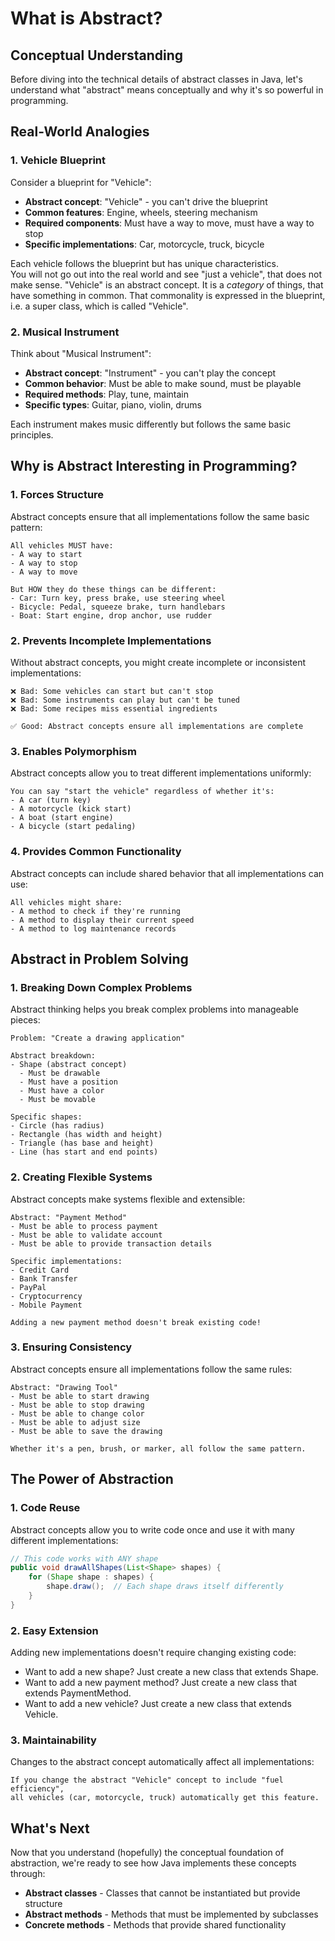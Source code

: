 # What is Abstract?

## Conceptual Understanding

Before diving into the technical details of abstract classes in Java, let's understand what "abstract" means conceptually and why it's so powerful in programming.

## Real-World Analogies

### 1. **Vehicle Blueprint**
Consider a blueprint for "Vehicle":
- **Abstract concept**: "Vehicle" - you can't drive the blueprint
- **Common features**: Engine, wheels, steering mechanism
- **Required components**: Must have a way to move, must have a way to stop
- **Specific implementations**: Car, motorcycle, truck, bicycle

Each vehicle follows the blueprint but has unique characteristics.\
You will not go out into the real world and see "just a vehicle", that does not make sense. "Vehicle" is an abstract concept. It is a _category_ of things, that have something in common. That commonality is expressed in the blueprint, i.e. a super class, which is called "Vehicle".

### 2. **Musical Instrument**
Think about "Musical Instrument":
- **Abstract concept**: "Instrument" - you can't play the concept
- **Common behavior**: Must be able to make sound, must be playable
- **Required methods**: Play, tune, maintain
- **Specific types**: Guitar, piano, violin, drums

Each instrument makes music differently but follows the same basic principles. 

## Why is Abstract Interesting in Programming?

### 1. **Forces Structure**
Abstract concepts ensure that all implementations follow the same basic pattern:

```
All vehicles MUST have:
- A way to start
- A way to stop  
- A way to move

But HOW they do these things can be different:
- Car: Turn key, press brake, use steering wheel
- Bicycle: Pedal, squeeze brake, turn handlebars
- Boat: Start engine, drop anchor, use rudder
```

### 2. **Prevents Incomplete Implementations**
Without abstract concepts, you might create incomplete or inconsistent implementations:

```
❌ Bad: Some vehicles can start but can't stop
❌ Bad: Some instruments can play but can't be tuned
❌ Bad: Some recipes miss essential ingredients

✅ Good: Abstract concepts ensure all implementations are complete
```

### 3. **Enables Polymorphism**
Abstract concepts allow you to treat different implementations uniformly:

```
You can say "start the vehicle" regardless of whether it's:
- A car (turn key)
- A motorcycle (kick start)
- A boat (start engine)
- A bicycle (start pedaling)
```

### 4. **Provides Common Functionality**
Abstract concepts can include shared behavior that all implementations can use:

```
All vehicles might share:
- A method to check if they're running
- A method to display their current speed
- A method to log maintenance records
```

## Abstract in Problem Solving

### 1. **Breaking Down Complex Problems**
Abstract thinking helps you break complex problems into manageable pieces:

```
Problem: "Create a drawing application"

Abstract breakdown:
- Shape (abstract concept)
  - Must be drawable
  - Must have a position
  - Must have a color
  - Must be movable

Specific shapes:
- Circle (has radius)
- Rectangle (has width and height)
- Triangle (has base and height)
- Line (has start and end points)
```

### 2. **Creating Flexible Systems**
Abstract concepts make systems flexible and extensible:

```
Abstract: "Payment Method"
- Must be able to process payment
- Must be able to validate account
- Must be able to provide transaction details

Specific implementations:
- Credit Card
- Bank Transfer
- PayPal
- Cryptocurrency
- Mobile Payment

Adding a new payment method doesn't break existing code!
```

### 3. **Ensuring Consistency**
Abstract concepts ensure all implementations follow the same rules:

```
Abstract: "Drawing Tool"
- Must be able to start drawing
- Must be able to stop drawing
- Must be able to change color
- Must be able to adjust size
- Must be able to save the drawing

Whether it's a pen, brush, or marker, all follow the same pattern.
```

## The Power of Abstraction

### 1. **Code Reuse**
Abstract concepts allow you to write code once and use it with many different implementations:

```java
// This code works with ANY shape
public void drawAllShapes(List<Shape> shapes) {
    for (Shape shape : shapes) {
        shape.draw();  // Each shape draws itself differently
    }
}
```

### 2. **Easy Extension**
Adding new implementations doesn't require changing existing code:

* Want to add a new shape? Just create a new class that extends Shape.
* Want to add a new payment method? Just create a new class that extends PaymentMethod.
* Want to add a new vehicle? Just create a new class that extends Vehicle.

### 3. **Maintainability**
Changes to the abstract concept automatically affect all implementations:

```
If you change the abstract "Vehicle" concept to include "fuel efficiency",
all vehicles (car, motorcycle, truck) automatically get this feature.
```

## What's Next

Now that you understand (hopefully) the conceptual foundation of abstraction, we're ready to see how Java implements these concepts through:

- **Abstract classes** - Classes that cannot be instantiated but provide structure
- **Abstract methods** - Methods that must be implemented by subclasses
- **Concrete methods** - Methods that provide shared functionality


